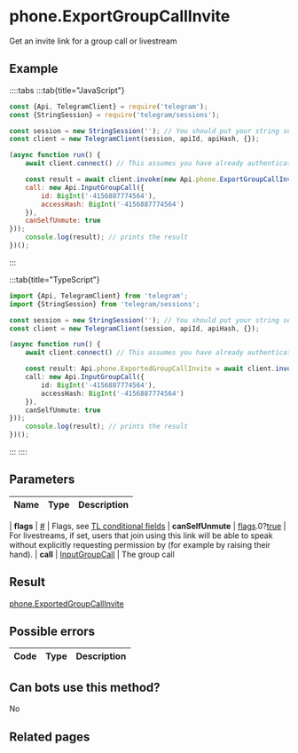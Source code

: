 # phone.ExportGroupCallInvite

Get an invite link for a group call or livestream



## Example

::::tabs
:::tab{title="JavaScript"}
```js
const {Api, TelegramClient} = require('telegram');
const {StringSession} = require('telegram/sessions');

const session = new StringSession(''); // You should put your string session here
const client = new TelegramClient(session, apiId, apiHash, {});

(async function run() {
    await client.connect() // This assumes you have already authenticated with .start()

    const result = await client.invoke(new Api.phone.ExportGroupCallInvite({
    call: new Api.InputGroupCall({
        id: BigInt('-4156887774564'),
        accessHash: BigInt('-4156887774564')
    }),
    canSelfUnmute: true
}));
    console.log(result); // prints the result
})();
```
:::

:::tab{title="TypeScript"}
```ts
import {Api, TelegramClient} from 'telegram';
import {StringSession} from 'telegram/sessions';

const session = new StringSession(''); // You should put your string session here
const client = new TelegramClient(session, apiId, apiHash, {});

(async function run() {
    await client.connect() // This assumes you have already authenticated with .start()

    const result: Api.phone.ExportedGroupCallInvite = await client.invoke(new Api.phone.ExportGroupCallInvite({
    call: new Api.InputGroupCall({
        id: BigInt('-4156887774564'),
        accessHash: BigInt('-4156887774564')
    }),
    canSelfUnmute: true
}));
    console.log(result); // prints the result
})();
```
:::
::::



## Parameters

| Name | Type | Description |
| :--: | ---- | ----------- |

| **flags** | [#](https://core.telegram.org/type/%23) | Flags, see [TL conditional fields](https://core.telegram.org/mtproto/TL-combinators#conditional-fields) 
| **canSelfUnmute** | [flags](https://core.telegram.org/mtproto/TL-combinators#conditional-fields).0?[true](https://core.telegram.org/constructor/true) | For livestreams, if set, users that join using this link will be able to speak without explicitly requesting permission by (for example by raising their hand). 
| **call** | [InputGroupCall](https://core.telegram.org/type/InputGroupCall) | The group call 


## Result

[phone.ExportedGroupCallInvite](https://core.telegram.org/type/phone.ExportedGroupCallInvite)



## Possible errors

| Code | Type | Description |
| :--: | ---- | ----------- |



## Can bots use this method?

No

## Related pages


